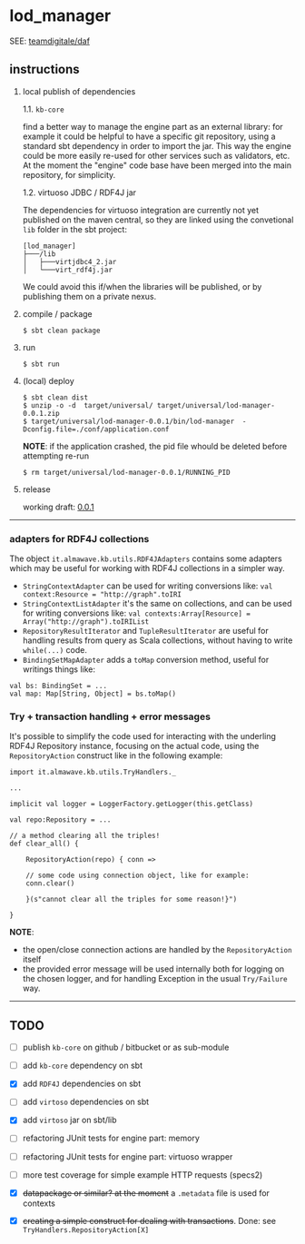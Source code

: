 
lod_manager
===============

SEE: [teamdigitale/daf](https://github.com/teamdigitale/daf) 

## instructions

1. local publish of dependencies

	1.1. `kb-core`

	find a better way to manage the engine part as an external library: for example it could be helpful to have a specific git repository, using a standard sbt dependency in order to import the jar.
	This way the engine could be more easily re-used for other services such as validators, etc.
	At the moment the "engine" code base have been merged into the main repository, for simplicity.

	1.2. virtuoso JDBC / RDF4J jar

	The dependencies for virtuoso integration are currently not yet published on the maven central, so they are linked using the convetional `lib` folder in the sbt project:

	```
	[lod_manager]
	├───/lib
	│   ├───virtjdbc4_2.jar
	│   └───virt_rdf4j.jar
	```

	We could avoid this if/when the libraries will be published, or by publishing them on a private nexus.

2. compile / package

	```
	$ sbt clean package
	```

3. run

	```
	$ sbt run 
	```

4. (local) deploy

	```
	$ sbt clean dist
	$ unzip -o -d  target/universal/ target/universal/lod-manager-0.0.1.zip
	$ target/universal/lod-manager-0.0.1/bin/lod-manager  -Dconfig.file=./conf/application.conf
	```

	**NOTE**: if the application crashed, the pid file whould be deleted before attempting re-run 
	```
	$ rm target/universal/lod-manager-0.0.1/RUNNING_PID 
	```

5. release

	working draft: [0.0.1](https://github.com/seralf/lod_manager/releases/tag/0.0.1)


* * *

### adapters for RDF4J collections

The object `it.almawave.kb.utils.RDF4JAdapters` contains some adapters which may be useful for working with RDF4J collections in a simpler way.

+ `StringContextAdapter` can be used for writing conversions like:
`val context:Resource = "http://graph".toIRI`
+ `StringContextListAdapter` it's the same on collections, and can be used for writing conversions like:
`val contexts:Array[Resource] = Array("http://graph").toIRIList`
+ `RepositoryResultIterator` and `TupleResultIterator` are useful for handling results from query as Scala collections, without having to write `while(...)` code.
+ `BindingSetMapAdapter` adds a `toMap` conversion method, useful for writings things like:
```
val bs: BindingSet = ...
val map: Map[String, Object] = bs.toMap()
```

### Try + transaction handling + error messages

It's possible to simplify the code used for interacting with the underling RDF4J Repository instance, focusing on the actual code, using the `RepositoryAction` construct like in the following example:

```
import it.almawave.kb.utils.TryHandlers._

...

implicit val logger = LoggerFactory.getLogger(this.getClass)

val repo:Repository = ...

// a method clearing all the triples!
def clear_all() {

	RepositoryAction(repo) { conn =>

	// some code using connection object, like for example:
	conn.clear()

	}(s"cannot clear all the triples for some reason!}")

}

```

**NOTE**:
+ the open/close connection actions are handled by the `RepositoryAction` itself 
+ the provided error message will be used internally both for logging on the chosen logger, and for handling Exception in the usual `Try/Failure` way.


* * *

## TODO

- [ ] publish `kb-core` on github / bitbucket or as sub-module
- [ ] add `kb-core` dependency on sbt
- [x] add `RDF4J` dependencies on sbt
- [ ] add `virtoso` dependencies on sbt
- [x] add `virtoso` jar on sbt/lib
- [ ] refactoring JUnit tests for engine part: memory
- [ ] refactoring JUnit tests for engine part: virtuoso wrapper
- [ ] more test coverage for simple example HTTP requests (specs2)
- [x] ~~datapackage or similar? at the moment~~ a `.metadata` file is used for contexts
- [x] ~~creating a simple construct for dealing with transactions~~. Done: see `TryHandlers.RepositoryAction[X]`




